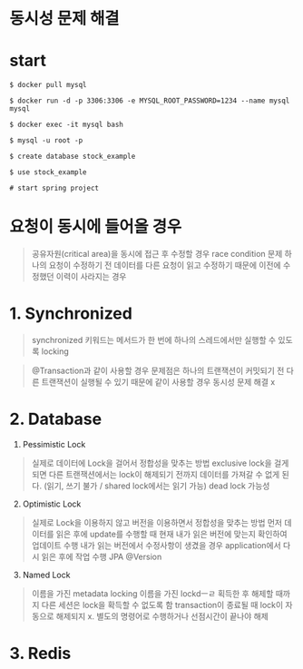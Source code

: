 동시성 문제 해결
===========

# start

```
$ docker pull mysql

$ docker run -d -p 3306:3306 -e MYSQL_ROOT_PASSWORD=1234 --name mysql mysql

$ docker exec -it mysql bash

$ mysql -u root -p

$ create database stock_example

$ use stock_example

# start spring project
```

# 요청이 동시에 들어올 경우

> 공유자원(critical area)을 동시에 접근 후 수정할 경우 race condition 문제
> 하나의 요청이 수정하기 전 데이터를 다른 요청이 읽고 수정하기 때문에 이전에 수정했던 이력이 사라지는 경우


# 1. Synchronized

> synchronized 키워드는 메서드가 한 번에 하나의 스레드에서만 실행할 수 있도록 locking

> @Transaction과 같이 사용할 경우 문제점은 하나의 트랜잭션이 커밋되기 전 다른 트랜잭션이 실행될 수 있기 때문에 같이 사용할 경우 동시성 문제 해결 x

# 2. Database

1. Pessimistic Lock
> 실제로 데이터에 Lock을 걸어서 정합성을 맞추는 방법
> exclusive lock을 걸게 되면 다른 트랜잭션에서는 lock이 해제되기 전까지 데이터를 가져갈 수 없게 된다. (읽기, 쓰기 불가 / shared lock에서는 읽기 가능)
> dead lock 가능성


2. Optimistic Lock
> 실제로 Lock을 이용하지 않고 버전을 이용하면서 정합성을 맞추는 방법
> 먼저 데이터를 읽은 후에 update를 수행할 때 현재 내가 읽은 버전에 맞는지 확인하여 업데이트 수행
> 내가 읽는 버전에서 수정사항이 생겼을 경우 application에서 다시 읽은 후에 작업 수행 
> JPA @Version

3. Named Lock
> 이름을 가진 metadata locking
> 이름을 가진 lockdㅡㄹ 획득한 후 해제할 때까지 다른 세션은 lock을 확득할 수 없도록 함
> transaction이 종료될 때 lock이 자동으로 해제되지 x. 별도의 명령어로 수행하거나 선점시간이 끝나야 해제  

# 3. Redis